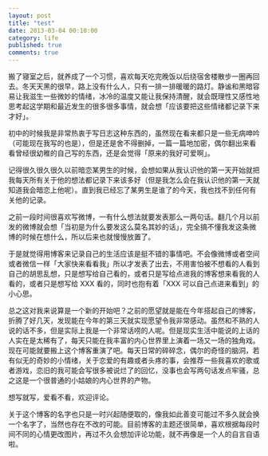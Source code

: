 ```yaml
---
layout: post
title: "test"
date: 2013-03-04 00:10:00
category: life
published: true
comments: true
---
```



搬了寝室之后，就养成了一个习惯，喜欢每天吃完晚饭以后绕宿舍楼散步一圈再回去。冬天天黑的很早，路上没有什么人，只有一排一排暖暖的路灯。静谧和黑暗容易让我滋生一些微妙的情绪，冰冷的温度又能让我保持清醒，就会既理性又感性地思考起这学期和最近发生的很多很多事情，就会想「应该要把这些情绪都记录下来才好」。

<!-- more -->

初中的时候我是非常热衷于写日志这种东西的，虽然现在看来都只是一些无病呻吟（可能现在我写的也是），但是还是舍不得删掉，一篇一篇地加密，偶尔翻出来看看曾经很幼稚的自己写的东西，还是会觉得「原来的我好可爱啊」。

记得很久很久很久以前暗恋某男生的时候，会想如果从我认识他的第一天开始就把我每天所有关于他的想法都记录下来该多好（但是我怎么会在我认识他的第一天就知道我会暗恋上他呢）。直到我已经忘了某男生是谁了的今天，我也找不到任何有关他的记录。

之前一段时间很喜欢写微博，一有什么想法就要发表那么一两句话。翻几个月以前发的微博就会想「当初是为什么要发这么莫名其妙的话」，完全搞不懂我发这条微博的时候在想什么，所以后来也就慢慢放置了。

于是就觉得用博客来记录自己的生活应该是挺不错的事情吧。不会像微博或者空间或者微信一样「大家快来看看我」所以才发表了出去，不用害怕被不想看的人看到自己的胡思乱想，只是想写给自己看的，或者只是写给点进我的博客想来看我的人看的，或者只是想写给 XXX 看的，同时也抱有着「XXX 可以自己点进来看到」的小心思。

总之这对我来说算是一个新的开始吧？之前的愿望就是能在今年搭起自己的博客，折腾了好几天，发现能在今年的第三天就实现愿望令我非常感动。虽然和不熟的人说的话不多，但是实际上我是一个非常话唠的人呢。但是现实生活中能说的上话的人实在是太稀有了，每天只能在我丰富的内心世界里上演着一场又一场的独角戏。现在可能就要搬上这个博客重演了吧。每天日常的碎碎念，偶尔的奇怪的脑洞，若有似无的奇妙的小情绪，关于恋爱的有趣或者头疼的事，会推荐一些我喜欢的歌或者游戏，恋旧的我可能会写很多被说烂了的回忆，没事也会写两句话发点牢骚，总之这是一个很普通的小姑娘的内心世界的产物。

想写就写，爱看不看，欢迎评论。

关于这个博客的名字也只是一时兴起随便取的，像我如此善变可能过不多久就会换一个名字了，当然也存在不改的可能。目前博客的主题还很简单，喜欢根据每段时间不同的心情更改图片，再过不久会想加评论功能，就不再像是一个人的自言自语啦。
